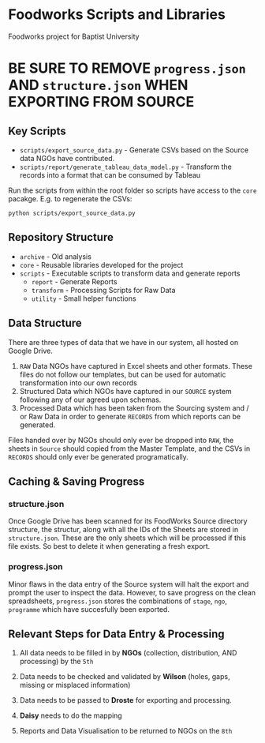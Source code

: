 # Foodworks Scripts and Libraries

Foodworks project for Baptist University

# BE SURE TO REMOVE `progress.json` AND `structure.json` WHEN EXPORTING FROM SOURCE

## Key Scripts

* `scripts/export_source_data.py` - Generate CSVs based on the Source data NGOs have contributed. 
* `scripts/report/generate_tableau_data_model.py` - Transform the records into a format that can be consumed by Tableau

Run the scripts from within the root folder so scripts have access to the `core` pacakge. E.g. to regenerate the CSVs:

`python scripts/export_source_data.py`

## Repository Structure

* `archive` - Old analysis
* `core` - Reusable libraries developed for the project
* `scripts` - Executable scripts to transform data and generate reports
    - `report` - Generate Reports
    - `transform` - Processing Scripts for Raw Data
    - `utility` - Small helper functions


## Data Structure

There are three types of data that we have in our system, all hosted on Google Drive.

1. `RAW` Data NGOs have captured in Excel sheets and other formats. These files do not follow our templates, but can be used for automatic transformation into our own records
1. Structured Data which NGOs have captured in our `SOURCE` system following any of our agreed upon schemas. 
1. Processed Data which has been taken from the Sourcing system and / or Raw Data in order to generate `RECORDS` from which reports can be generated.

Files handed over by NGOs should only ever be dropped into `RAW`, the sheets in `Source` should copied from the Master Template, and the CSVs in `RECORDS` should only ever be generated programatically.  

## Caching & Saving Progress

### structure.json

Once Google Drive has been scanned for its FoodWorks Source directory structure, the structur, along with all the IDs of the Sheets are stored in `structure.json`. These are the only sheets which will be processed if this file exists. So best to delete it when generating a fresh export.

### progress.json

Minor flaws in the data entry of the Source system will halt the export and prompt the user to inspect the data. However, to save progress on the clean spreadsheets, `progress.json` stores the combinations of `stage`, `ngo`, `programme` which have succesfully been exported.


## Relevant Steps for Data Entry & Processing

1. All data needs to be filled in by **NGOs** (collection, distribution, AND processing) by the `5th`

1. Data needs to be checked and validated by **Wilson** (holes, gaps, missing or misplaced information)

1. Data needs to be passed to **Droste** for exporting and processing.

1. **Daisy** needs to do the mapping 

1. Reports and Data Visualisation to be returned to NGOs on the `8th`

